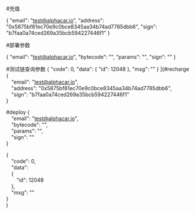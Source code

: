 #充值

{
    "email": "test@alphacar.io",
    "address": "0x5875bf81ec70e9c0bce8345aa34b74ad7785dbb6",
    "sign": "b7faa0a74ced269a35bcb594227446f1"
}

#部署参数

{
    "email": "test@alphacar.io",
    "bytecode": "",
    "params": "",
    "sign": ""
}

#测试链查询参数
{
  "code": 0,
  "data": {
    "id": 12048
  },
  "msg": ""
}
](#recharge
{  
    &emsp;"email": "test@alphacar.io",  
    &emsp;"address": "0x5875bf81ec70e9c0bce8345aa34b74ad7785dbb6",  
    &emsp;"sign": "b7faa0a74ced269a35bcb594227446f1"  
}

#deploy
{  
    &emsp;"email": "test@alphacar.io",  
    &emsp;"bytecode": "",  
    &emsp;"params": "",  
    &emsp;"sign": ""  
}  

{  
    &emsp;"code": 0,  
    &emsp;"data":  
    &emsp;{  
    &emsp;&emsp;"id": 12048  
    &emsp;},  
    &emsp;"msg": ""  
}  
)